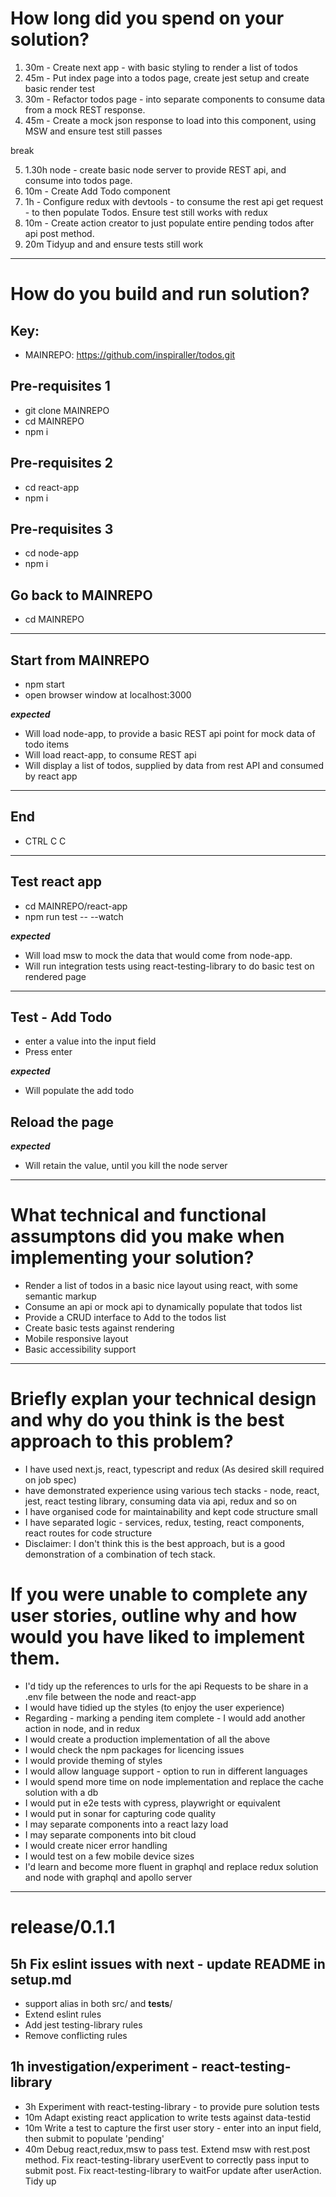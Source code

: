 # How long did you spend on your solution?

1. 30m - Create next app - with basic styling to render a list of todos
2. 45m - Put index page into a todos page, create jest setup and create basic render test
3. 30m - Refactor todos page - into separate components to consume data from a mock REST response.
4. 45m - Create a mock json response to load into this component, using MSW and ensure test still passes

break

5. 1.30h node - create basic node server to provide REST api, and consume into todos page. 
6. 10m - Create Add Todo component 
7. 1h - Configure redux with devtools - to consume the rest api get request - to then populate Todos. Ensure test still works with redux
8. 10m - Create action creator to just populate entire pending todos after api post method.
9. 20m Tidyup and and ensure tests still work

-------------------------------------------
# How do you build and run solution?
## Key: 
- MAINREPO: https://github.com/inspiraller/todos.git

## Pre-requisites 1
- git clone MAINREPO
- cd MAINREPO
- npm i

## Pre-requisites 2
- cd react-app
- npm i

## Pre-requisites 3
- cd node-app
- npm i

## Go back to MAINREPO
- cd MAINREPO

----------------------------------------------------------------
## Start from MAINREPO
- npm start
- open browser window at localhost:3000

***expected***
- Will load node-app, to provide a basic REST api point for mock data of todo items
- Will load react-app, to consume REST api
- Will display a list of todos, supplied by data from rest API and consumed by react app

----------------------------------------------------------------
## End 
- CTRL C C

----------------------------------------------------------------
## Test react app
- cd MAINREPO/react-app
- npm run test -- --watch

***expected***
- Will load msw to mock the data that would come from node-app.
- Will run integration tests using react-testing-library to do basic test on rendered page

----------------------------------------------------------------
## Test - Add Todo
- enter a value into the input field
- Press enter

***expected***
- Will populate the add todo

## Reload the page

***expected***
- Will retain the value, until you kill the node server

----------------------------------------------
# What technical and functional assumptons did you make when implementing your solution?
- Render a list of todos in a basic nice layout using react, with some semantic markup
- Consume an api or mock api to dynamically populate that todos list
- Provide a CRUD interface to Add to the todos list
- Create basic tests against rendering
- Mobile responsive layout
- Basic accessibility support
----------------------------------------
# Briefly explan your technical design and why do you think is the best approach to this problem?
- I have used next.js, react, typescript and redux (As desired skill required on job spec)
- have demonstrated experience using various tech stacks - node, react, jest, react testing library, consuming data via api, redux and so on
- I have organised code for maintainability and kept code structure small
- I have separated logic - services, redux, testing, react components, react routes for code structure
- Disclaimer: I don't think this is the best approach, but is a good demonstration of a combination of tech stack.

# If you were unable to complete any user stories, outline why and how would you have liked to implement them.
- I'd tidy up the references to urls for the api Requests to be share in a .env file between the node and react-app
- I would have tidied up the styles (to enjoy the user experience)
- Regarding - marking a pending item complete - I would add another action in node, and in redux
- I would create a production implementation of all the above
- I would check the npm packages for licencing issues
- I would provide theming of styles
- I would allow language support - option to run in different languages
- I would spend more time on node implementation and replace the cache solution with a db
- I would put in e2e tests with cypress, playwright or equivalent
- I would put in sonar for capturing code quality
- I may separate components into a react lazy load
- I may separate components into bit cloud
- I would create nicer error handling
- I would test on a few mobile device sizes
- I'd learn and become more fluent in graphql and replace redux solution and node with graphql and apollo server

--------------------------------------------
# release/0.1.1
## 5h Fix eslint issues with next - update README in setup.md
- support alias in both src/ and __tests__/
- Extend eslint rules
- Add jest testing-library rules
- Remove conflicting rules
## 1h investigation/experiment - react-testing-library
- 3h Experiment with react-testing-library - to provide pure solution tests
- 10m Adapt existing react application to write tests against data-testid
- 10m Write a test to capture the first user story - enter into an input field, then submit to populate 'pending'
- 40m Debug react,redux,msw to pass test. Extend msw with rest.post method. Fix react-testing-library userEvent to correctly pass input to submit post. Fix react-testing-library to waitFor update after userAction. Tidy up





